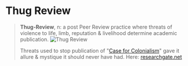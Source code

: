 # Thug Review

> **Thug-Review**, n: a post Peer Review practice where threats of violence to life, limb, reputation & livelihood determine academic publication.
>![Thug Review](/img/thug-review.jpg)
>
>Threats used to stop publication of "[Case for Colonialism](http://www.web.pdx.edu/~gilleyb/2_The%20case%20for%20colonialism_at2Oct2017.pdf)" gave it allure & mystique it should never have had. Here: [researchgate.net](https://www.researchgate.net/publication/319605242_The_case_for_colonialism)
